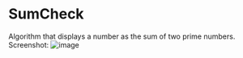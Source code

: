 # SumCheck
Algorithm that displays a number as the sum of two prime numbers.
Screenshot:
![image](https://user-images.githubusercontent.com/74245258/115924414-5ac06d80-a488-11eb-8b2e-c370fdbc4744.png)
